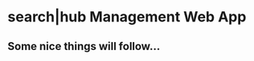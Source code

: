 # search|hub Management Web App

## Some nice things will follow...
<!--stackedit_data:
eyJoaXN0b3J5IjpbLTE3NzQxOTc4NV19
-->